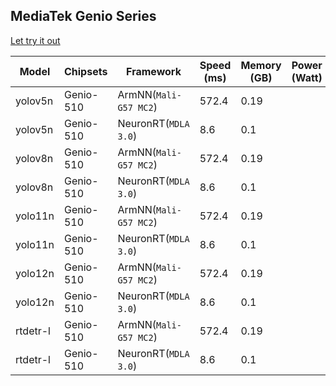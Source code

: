 ## MediaTek Genio Series

[Let try it out](https://github.com/R300-AI/MTK-genio-demo/tree/main)

| Model   |     Chipsets          |    Framework                |    Speed (ms) |   Memory (GB) |  Power (Watt) |     Temp (°C)    |
|---------|-----------------------|-----------------------------|---------------|---------------|---------------|------------------|
| yolov5n  |  Genio-510 | ArmNN(`Mali-G57 MC2`)       | 572.4         |  0.19         |               |                  |
| yolov5n  |  Genio-510 | NeuronRT(`MDLA 3.0`)        | 8.6           | 0.1           |               |                  |
| yolov8n  |  Genio-510 | ArmNN(`Mali-G57 MC2`)       | 572.4         |  0.19         |               |                  |
| yolov8n  |  Genio-510 | NeuronRT(`MDLA 3.0`)        | 8.6           | 0.1           |               |                  |
| yolo11n  |  Genio-510 | ArmNN(`Mali-G57 MC2`)       | 572.4         |  0.19         |               |                  |
| yolo11n  |  Genio-510 | NeuronRT(`MDLA 3.0`)        | 8.6           | 0.1           |               |                  |
| yolo12n  |  Genio-510 | ArmNN(`Mali-G57 MC2`)       | 572.4         |  0.19         |               |                  |
| yolo12n  |  Genio-510 | NeuronRT(`MDLA 3.0`)        | 8.6           | 0.1           |               |                  |
| rtdetr-l |  Genio-510 | ArmNN(`Mali-G57 MC2`)       | 572.4         |  0.19         |               |                  |
| rtdetr-l |  Genio-510 | NeuronRT(`MDLA 3.0`)        | 8.6           | 0.1           |               |                  |
